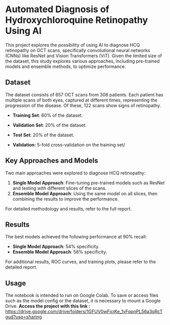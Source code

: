 # Automated Diagnosis of Hydroxychloroquine Retinopathy Using AI

This project explores the possibility of using AI to diagnose HCQ retinopathy on OCT scans, specifically convolutional neural networks (CNNs) like ResNet and Vision Transformers (ViT). Given the limited size of the dataset, this study explores various approaches, including pre-trained models and ensemble methods, to optimize performance.

## Dataset

The dataset consists of 657 OCT scans from 308 patients. Each patient has multiple scans of both eyes, captured at different times, representing the progression of the disease. Of these, 122 scans show signs of retinopathy.

- **Training Set**: 60% of the dataset.
- **Validation Set**: 20% of the dataset.
- **Test Set**: 20% of the dataset.

- **Validation**: 5-fold cross-validation on the training set/

## Key Approaches and Models

Two main approaches were explored to diagnose HCQ retinopathy:

1. **Single Model Approach**: Fine-tuning pre-trained models such as ResNet and testing with different slices of the scans.
2. **Ensemble Model Approach**: Using the same model on all slices, then combining the results to improve the performance.

For detailed methodology and results, refer to the full report.

## Results

The best models achieved the following performance at 90% recall:

- **Single Model Approach**: 54% specificity.
- **Ensemble Model Approach**: 58% specificity.

For additional results, ROC curves, and training plots, please refer to the detailed report. 

## Usage

The notebook is intended to run on Google Colab. To save or access files such as the model config or the dataset, it is necessary to mount a Google Drive.
**Access the project with this link :** https://drive.google.com/drive/folders/1GFUV0wFicjKe_1vFqpnPL56a3qRcTgud?usp=sharing
